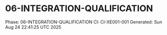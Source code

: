 # 06-INTEGRATION-QUALIFICATION
Phase: 06-INTEGRATION-QUALIFICATION
CI: CI-XE001-001
Generated: Sun Aug 24 22:41:25 UTC 2025
